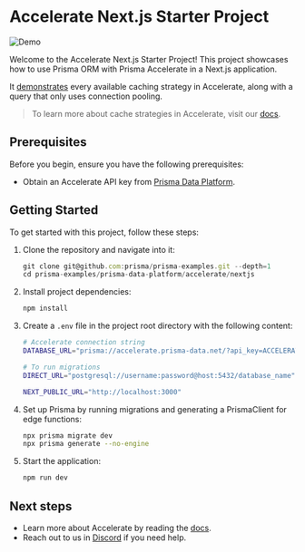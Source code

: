 # Accelerate Next.js Starter Project

![Demo](./demo.gif)

Welcome to the Accelerate Next.js Starter Project! This project showcases how to use Prisma ORM with Prisma Accelerate in a Next.js application.

It [demonstrates](./app/api/route.ts#L15-46) every available caching strategy in Accelerate, along with a query that only uses connection pooling.

> To learn more about cache strategies in Accelerate, visit our [docs](https://www.prisma.io/docs/data-platform/accelerate/concepts#cache-strategies).

## Prerequisites

Before you begin, ensure you have the following prerequisites:

- Obtain an Accelerate API key from [Prisma Data Platform](https://pris.ly/pdp).

## Getting Started

To get started with this project, follow these steps:

1. Clone the repository and navigate into it:
    ```typescript
    git clone git@github.com:prisma/prisma-examples.git --depth=1
    cd prisma-examples/prisma-data-platform/accelerate/nextjs
    ```
2. Install project dependencies:
    ```bash
    npm install
    ```
3. Create a `.env` file in the project root directory with the following content:
    ```bash
    # Accelerate connection string
    DATABASE_URL="prisma://accelerate.prisma-data.net/?api_key=ACCELERATE_API_KEY"

    # To run migrations
    DIRECT_URL="postgresql://username:password@host:5432/database_name"

    NEXT_PUBLIC_URL="http://localhost:3000"
    ```
4. Set up Prisma by running migrations and generating a PrismaClient for edge functions:
    ```bash
    npx prisma migrate dev
    npx prisma generate --no-engine
    ```
5. Start the application:
    ```bash
    npm run dev
    ```

## Next steps

- Learn more about Accelerate by reading the [docs](https://www.prisma.io/docs/accelerate).
- Reach out to us in [Discord](https://pris.ly/discord) if you need help.
